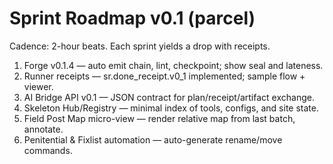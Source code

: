 # Sprint Roadmap v0.1 (parcel)

Cadence: 2-hour beats. Each sprint yields a drop with receipts.

1) Forge v0.1.4 — auto emit chain, lint, checkpoint; show seal and lateness.
2) Runner receipts — sr.done_receipt.v0_1 implemented; sample flow + viewer.
3) AI Bridge API v0.1 — JSON contract for plan/receipt/artifact exchange.
4) Skeleton Hub/Registry — minimal index of tools, configs, and site state.
5) Field Post Map micro-view — render relative map from last batch, annotate.
6) Penitential & Fixlist automation — auto-generate rename/move commands.
